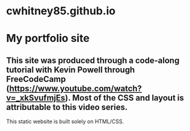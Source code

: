 # cwhitney85.github.io

# My portfolio site

## This site was produced through a code-along tutorial with Kevin Powell through FreeCodeCamp (https://www.youtube.com/watch?v=_xkSvufmjEs). Most of the CSS and layout is attributable to this video series.

This static website is built solely on HTML/CSS.

